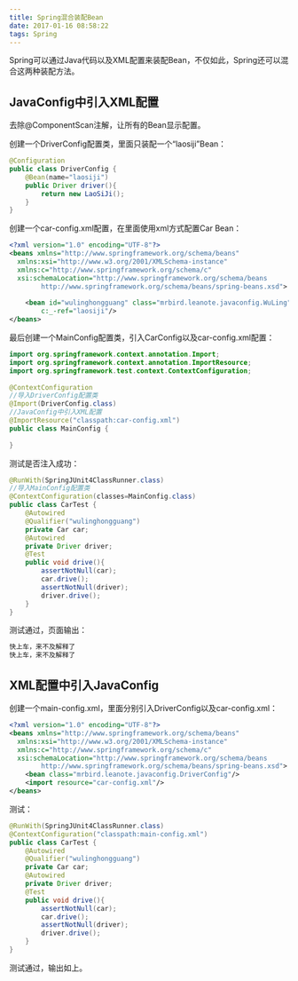 ```yaml
---
title: Spring混合装配Bean
date: 2017-01-16 08:58:22
tags: Spring
---
```

Spring可以通过Java代码以及XML配置来装配Bean，不仅如此，Spring还可以混合这两种装配方法。
## JavaConfig中引入XML配置
去除@ComponentScan注解，让所有的Bean显示配置。

创建一个DriverConfig配置类，里面只装配一个“laosiji”Bean：
```java
@Configuration
public class DriverConfig {
    @Bean(name="laosiji")
    public Driver driver(){
        return new LaoSiJi();
    }
}
```
<!--more-->
创建一个car-config.xml配置，在里面使用xml方式配置Car Bean：
```xml
<?xml version="1.0" encoding="UTF-8"?>
<beans xmlns="http://www.springframework.org/schema/beans"
  xmlns:xsi="http://www.w3.org/2001/XMLSchema-instance"
  xmlns:c="http://www.springframework.org/schema/c"
  xsi:schemaLocation="http://www.springframework.org/schema/beans 
        http://www.springframework.org/schema/beans/spring-beans.xsd">
 
    <bean id="wulinghongguang" class="mrbird.leanote.javaconfig.WuLing"
        c:_-ref="laosiji"/>
</beans>
```
最后创建一个MainConfig配置类，引入CarConfig以及car-config.xml配置：
```java
import org.springframework.context.annotation.Import;
import org.springframework.context.annotation.ImportResource;
import org.springframework.test.context.ContextConfiguration;
 
@ContextConfiguration
//导入DriverConfig配置类
@Import(DriverConfig.class)
//JavaConfig中引入XML配置
@ImportResource("classpath:car-config.xml")
public class MainConfig {
	
}
```
测试是否注入成功：
```java
@RunWith(SpringJUnit4ClassRunner.class)
//导入MainConfig配置类
@ContextConfiguration(classes=MainConfig.class)
public class CarTest {
    @Autowired
    @Qualifier("wulinghongguang")
    private Car car;
    @Autowired
    private Driver driver;
    @Test
    public void drive(){
        assertNotNull(car);
        car.drive();
        assertNotNull(driver);
        driver.drive();
    }
}
```
测试通过，页面输出：
```xml
快上车，来不及解释了
快上车，来不及解释了
```
## XML配置中引入JavaConfig
创建一个main-config.xml，里面分别引入DriverConfig以及car-config.xml：
```xml
<?xml version="1.0" encoding="UTF-8"?>
<beans xmlns="http://www.springframework.org/schema/beans"
  xmlns:xsi="http://www.w3.org/2001/XMLSchema-instance"
  xmlns:c="http://www.springframework.org/schema/c"
  xsi:schemaLocation="http://www.springframework.org/schema/beans 
        http://www.springframework.org/schema/beans/spring-beans.xsd">
    <bean class="mrbird.leanote.javaconfig.DriverConfig"/>
    <import resource="car-config.xml"/>
</beans> 
```
测试：
```java
@RunWith(SpringJUnit4ClassRunner.class)
@ContextConfiguration("classpath:main-config.xml")
public class CarTest {
    @Autowired
    @Qualifier("wulinghongguang")
    private Car car;
    @Autowired
    private Driver driver;
    @Test
    public void drive(){
        assertNotNull(car);
        car.drive();
        assertNotNull(driver);
        driver.drive();
    }
}
```
测试通过，输出如上。

